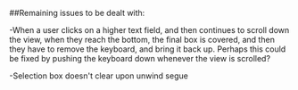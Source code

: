 ##Remaining issues to be dealt with:

-When a user clicks on a higher text field, and then continues to scroll down the view, when they reach the bottom, the final box is covered, and then they have to remove the keyboard, and bring it back up. Perhaps this could be fixed by pushing the keyboard down whenever the view is scrolled?

-Selection box doesn't clear upon unwind segue